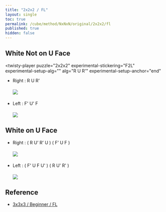 ```yaml
---
title: "2x2x2 / FL"
layout: single
toc: true
permalink: /cube/method/NxNxN/original/2x2x2/fl
published: true
hidden: false
---
```


<head>
  <base target="_blank">
  <style>
    img {
      max-width:150px;
    }
    .img-wrapper {
      margin: 20px 0px;
    }
    twisty-player {
      background="checkered-transparent"
      hint-facelets="floating"
      height:150px;
    }
  </style>
  <script src="https://cdn.cubing.net/js/cubing/twisty" type="module" defer>
  </script>
</head>



## White Not on U Face

<twisty-player
  puzzle="2x2x2"
  experimental-stickering="F2L"
  experimental-setup-alg=""
  alg="R U R'"
  experimental-setup-anchor="end"
></twisty-player>

- Right : R U R'
  <div class="img-wrapper">
    <a href="https://alpha.twizzle.net/edit/?puzzle=2x2x2&setup-anchor=end&stickering=F2L&alg=R+U+R%27">
      <img src="https://user-images.githubusercontent.com/92285528/216001643-95d5f999-acdf-45a2-9c33-bea7b66f13d1.png">
    </a>
  </div>
- Left : F' U' F
  <div class="img-wrapper">
    <a href="https://alpha.twizzle.net/edit/?puzzle=2x2x2&setup-anchor=end&stickering=F2L&alg=F%27+U%27+F">
      <img src="https://user-images.githubusercontent.com/92285528/216001918-b9f48c9d-000c-4f9a-ba33-a207ccb8cb26.png">
    </a>
  </div>



## White on U Face

- Right : ( R U’ R’ U ) ( F’ U F )
  <div class="img-wrapper">
    <a href="https://alpha.twizzle.net/edit/?puzzle=2x2x2&setup-anchor=end&stickering=F2L&alg=R+U%27+R%27+U+F%27+U+F">
      <img src="https://user-images.githubusercontent.com/92285528/216002226-196b3313-f391-4132-af83-25d5e591e427.png">
    </a>
  </div>
- Left : ( F' U F U' ) ( R U' R' )
  <div class="img-wrapper">
    <a href="https://alpha.twizzle.net/edit/?puzzle=2x2x2&setup-anchor=end&stickering=F2L&alg=F%27+U+F+U%27+R+U%27+R%27">
      <img src="https://user-images.githubusercontent.com/92285528/216002752-49161da8-37a6-47ab-a7cf-49146937724f.png">
    </a>
  </div>



## Reference

- [3x3x3 / Beginner / FL](/cube/method/NxNxN/original/3x3x3/beginner/fl)
